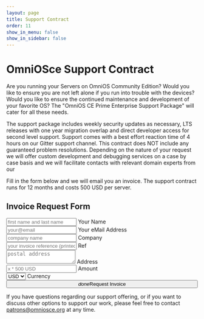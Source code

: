 ```yaml
---
layout: page
title: Support Contract
order: 11
show_in_menu: false
show_in_sidebar: false
---
```


# OmniOSce Support Contract

Are you running your Servers on OmniOS Community Edition? Would you like to
ensure you are not left alone if you run into trouble with the devices?
Would you like to ensure the continued maintenance and development of your
favorite OS? The "OmniOS CE Prime Enterprise Support Package" will cater for all these needs.

The support package includes weekly security updates as necessary, LTS releases with
one year migration overlap and direct developer access for second level
support.  Support comes with a best effort reaction time of 4 hours on our
Gitter support channel.  This contract does NOT include any guaranteed
problem resolutions.  Depending on the nature of your request we will offer
custom development and debugging services on a case by case basis and we
will facilitate contacts with relevant domain experts from our

Fill in the form below and we will email you an invoice. The support contract
runs for 12 months and costs 500 USD per server.

## Invoice Request Form

<form id="invoice-form">
<div class="row">
<div class="input-field col s12 m6">
    <input placeholder="first name and last name" name="name" id="name_fld" type="text" class="validate">
    <label for="name">Your Name</label>
</div>
<div class="input-field col s12 m6">
    <input placeholder="your@email" name="email" id="email_fld" type="email" class="validate">
    <label for="name">Your eMail Address</label>
</div>
<div class="input-field col s12 m6">
    <input placeholder="company name" name="company" id="company_fld" type="text" class="validate">
    <label for="name">Company</label>
</div>
<div class="input-field col s12 m6">
    <input placeholder="your invoice reference (printed on invoice)" name="ref" id="ref_fld" type="text" class="validate">
    <label for="name">Ref</label>
</div>
<div class="input-field col s12">
    <textarea placeholder="postal address" name="address" id="address_fld" class="materialize-textarea validate"></textarea>
    <label for="address">Address</label>
</div>
<div class="input-field col s8 m4">
    <input placeholder="x * 500 USD" name="amount" id="amount_fld" type="text" class="validate">
    <label>Amount</label>
</div>
<div class="input-field col s4 m2">
    <select id="currency_fld">
      <option default value="USD">USD</option>
      <option value="GBP">GBP</option>
      <option value="EUR">EUR</option>
      <option value="CHF">CHF</option>
    </select>
    <label>Currency</label>
</div>
<div class="col s12 m6">
    <button style="width: 100%" id="get-invoice" class="btn waves-effect waves-light btn-large" type="submit" name="action"><i class="material-icons
right">done</i>Request Invoice</button>
</div>
</div>
</form>
<div id="notice"></div>

<script>
(function(){
    document.getElementById('invoice-form').addEventListener('submit', function(e) {
       e.preventDefault();
       jQuery('#invoice-form').slideUp();
       jQuery('#notice').html("<h2>Processing your Request ... " +
           "<img src=/assets/images/spinner.gif></h2>");
       var data = {};
       ['name','company','address',
        'currency','amount','email','ref'].forEach(function(fld,i){
	   data[fld] = jQuery('#' + fld + '_fld').val();
       });
       jQuery.ajax('https://apps.omniosce.org/invoice/create', {
          dataType: 'json',
          method: 'POST',
          contentType: 'application/json; charset=utf-8',
          data: JSON.stringify(data),
          success: function(msg){
	    switch (msg.status){
	       case 'ok':
	          jQuery('#notice').html(
                    '<h2><i class="material-icons">check</i> ' +
                    'Check your mailbox. We have sent you the requested invoice'
	  	    +' by email.</h2>' +
                    '<h3>Please contact ' +
                    '<a href="mailto:patrons@omniosce.org">patrons@omniosce.org</a> ' +
                    'if the message does not arrive within a few minutes.</h3>'
                  );
		  break;
		default:
		 jQuery('#invoice-form').slidDown();
		 jQuery('#notice').html('<h2><i class="material-icons">sms_failed</i> ' +
	            'There was a problem processing your request: ' + msg.text
		    + ' Please contact <a href="mailto:patrons@omniosce.org">patrons@omniosce.org</a>.</h2>'
                );
	     }	   
          },
          error: function(xhr,status){
             jQuery('#notice').html('<h2><i class="material-icons">sms_failed</i> ' +
                'There was a problem processing your request. Please contact ' +
                '<a href="mailto:patrons@omniosce.org">patrons@omniosce.org</a>.</h2>');
          }
       });
   });
})();</script>

If you have questions regarding our support offering, or if you want to
discuss other options to support our work, please feel free to contact <a
href="mailto:patrons@omniosce.org">patrons@omniosce.org</a> at any time.
